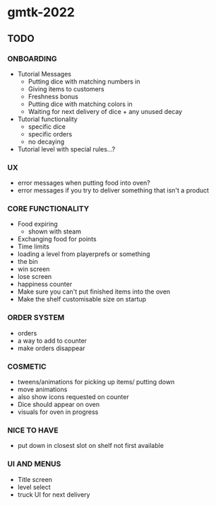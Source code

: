 # gmtk-2022

## TODO

### ONBOARDING
* Tutorial Messages
    * Putting dice with matching numbers in
    * Giving items to customers
    * Freshness bonus
    * Putting dice with matching colors in
    * Waiting for next delivery of dice + any unused decay
* Tutorial functionality
    * specific dice
    * specific orders
    * no decaying
* Tutorial level with special rules...?

### UX
* error messages when putting food into oven?
* error messages if you try to deliver something that isn't a product

### CORE FUNCTIONALITY
* Food expiring
    * shown with steam
* Exchanging food for points
* Time limits
* loading a level from playerprefs or something
* the bin
* win screen
* lose screen
* happiness counter
* Make sure you can't put finished items into the oven
* Make the shelf customisable size on startup

### ORDER SYSTEM
* orders
* a way to add to counter
* make orders disappear

### COSMETIC
* tweens/animations for picking up items/ putting down
* move animations
* also show icons requested on counter
* Dice should appear on oven
* visuals for oven in progress

### NICE TO HAVE
* put down in closest slot on shelf not first available

### UI AND MENUS
* Title screen
* level select
* truck UI for next delivery